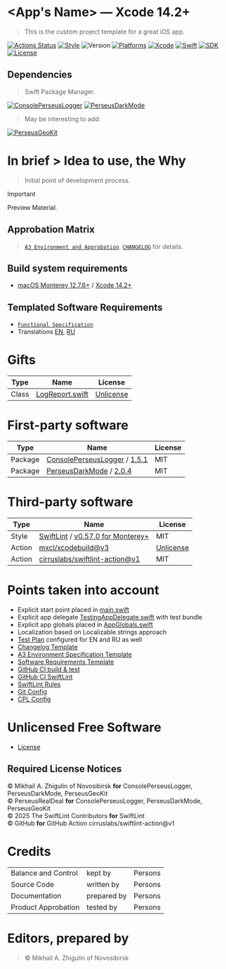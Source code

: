 # <App's Name> — Xcode 14.2+

> This is the custom project template for a great iOS app.

[![Actions Status](https://github.com/perseusrealdeal/thetechnologicaltree/actions/workflows/main.yml/badge.svg)](https://github.com/perseusrealdeal/thetechnologicaltree/actions/workflows/main.yml)
[![Style](https://github.com/perseusrealdeal/thetechnologicaltree/actions/workflows/swiftlint.yml/badge.svg)](https://github.com/perseusrealdeal/thetechnologicaltree/actions/workflows/swiftlint.yml)
![Version](https://img.shields.io/badge/Version-0.0.1-green.svg)
[![Platforms](https://img.shields.io/badge/Platform-iOS%2012.4+-orange.svg)](https://en.wikipedia.org/wiki/IOS_12)
[![Xcode](https://img.shields.io/badge/Xcode-14.2+-red.svg)](https://en.wikipedia.org/wiki/Xcode)
[![Swift](https://img.shields.io/badge/Swift-5-orange.svg)](https://docs.swift.org/swift-book/RevisionHistory/RevisionHistory.html)
[![SDK](https://img.shields.io/badge/SDK-UIKit%20-blueviolet.svg)](https://developer.apple.com/documentation/uikit)
[![License](http://img.shields.io/:License-Unlicense-green.svg)](/LICENSE)

## Dependencies

> Swift Package Manager.

[![ConsolePerseusLogger](http://img.shields.io/:ConsolePerseusLogger-1.5.1-green.svg)](https://github.com/perseusrealdeal/ConsolePerseusLogger.git)
[![PerseusDarkMode](http://img.shields.io/:PerseusDarkMode-2.0.4-green.svg)](https://github.com/perseusrealdeal/PerseusDarkMode.git)

> May be interesting to add: 

[![PerseusGeoKit](http://img.shields.io/:PerseusGeoKit-1.0.4-green.svg)](https://github.com/perseusrealdeal/PerseusGeoKit.git)

# In brief > Idea to use, the Why

> Initial point of development process.

> [!IMPORTANT]
> Preview Material.

## Approbation Matrix

> [`A3 Environment and Approbation`](/APPROBATION.md). [`CHANGELOG`](/CHANGELOG.md) for details.

## Build system requirements

- [macOS Monterey 12.7.6+](https://apps.apple.com/by/app/macos-monterey/id1576738294) / [Xcode 14.2+](https://developer.apple.com/services-account/download?path=/Developer_Tools/Xcode_14.2/Xcode_14.2.xip)

## Templated Software Requirements

- [`Functional Specification`](/REQUIREMENTS.md)
- Translations [EN](/T3Project/Configuration/Translations/Translation_en.plist), [RU](/T3Project/Configuration/Translations/Translation_ru.plist)

# Gifts

| Type  | Name                                                                                        | License                            |
| ----- | ------------------------------------------------------------------------------------------- | ---------------------------------- |
| Class | [LogReport.swift](https://gist.github.com/PerseusRealDeal/9a4118301b59d43969d8edf5ebc3a571) | [Unlicense](https://unlicense.org) |

# First-party software

| Type    | Name                                                                                                                                                                  | License |
| ------- | --------------------------------------------------------------------------------------------------------------------------------------------------------------------- | ------- |
| Package | [ConsolePerseusLogger](https://github.com/perseusrealdeal/ConsolePerseusLogger) / [1.5.1](https://github.com/perseusrealdeal/ConsolePerseusLogger/releases/tag/1.5.1) | MIT     |
| Package | [PerseusDarkMode](https://github.com/perseusrealdeal/PerseusDarkMode) / [2.0.4](https://github.com/perseusrealdeal/PerseusDarkMode/releases/tag/2.0.3)                | MIT     |

# Third-party software

| Type   | Name                                                                                                                              | License                            |
| ------ | --------------------------------------------------------------------------------------------------------------------------------- | ---------------------------------- |
| Style  | [SwiftLint](https://github.com/realm/SwiftLint) / [v0.57.0 for Monterey+](https://github.com/realm/SwiftLint/releases/tag/0.57.0) | MIT                                |
| Action | [mxcl/xcodebuild@v3](https://github.com/mxcl/xcodebuild)                                                                          | [Unlicense](https://unlicense.org) |
| Action | [cirruslabs/swiftlint-action@v1](https://github.com/cirruslabs/swiftlint-action/)                                                 | MIT                                |

# Points taken into account

- Explicit start point placed in [main.swift](/T3Project/main.swift)
- Explicit app delegate [TestingAppDelegate.swift](/PerseusTests/TestingAppDelegate.swift) with test bundle
- Explicit app globals placed in [AppGlobals.swift](/T3Project/Configuration/AppGlobals.swift)
- Localization based on Localizable.strings approach
- [Test Plan](/PerseusTests/TestPlanStarted.xctestplan) configured for EN and RU as well
- [Changelog Template](/CHANGELOG.md)
- [A3 Environment Specification Template](/APPROBATION.md)
- [Software Requirements Template](/REQUIREMENTS.md)
- [GitHub CI build & test](/main.yml)
- [GitHub CI SwiftLint](/swiftlint.yml)
- [SwiftLint Rules](/.swiftlint.yml)
- [Git Config](/.gitignore)
- [CPL Config](/T3Project/Configuration/CPLConfig.json)

# Unlicensed Free Software

- [License](/LICENSE)

## Required License Notices

© Mikhail A. Zhigulin of Novosibirsk **for** ConsolePerseusLogger, PerseusDarkMode, PerseusGeoKit</br>
© PerseusRealDeal **for** ConsolePerseusLogger, PerseusDarkMode, PerseusGeoKit</br>
© 2025 The SwiftLint Contributors **for** SwiftLint</br>
© GitHub **for** GitHub Action cirruslabs/swiftlint-action@v1</br>

# Credits

<table>
<tr>
    <td>Balance and Control</td>
    <td>kept by</td>
    <td>Persons</td>
</tr>
<tr>
    <td>Source Code</td>
    <td>written by</td>
    <td>Persons</td>
</tr>
<tr>
    <td>Documentation</td>
    <td>prepared by</td>
    <td>Persons</td>
</tr>
<tr>
    <td>Product Approbation</td>
    <td>tested by</td>
    <td>Persons</td>
</tr>
</table>

# Editors, prepared by

> © Mikhail A. Zhigulin of Novosibirsk

